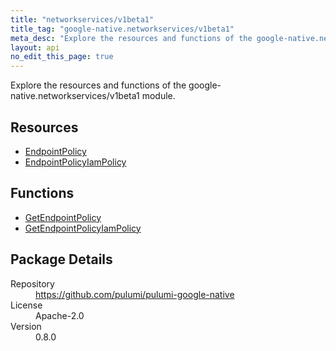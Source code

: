 ```yaml
---
title: "networkservices/v1beta1"
title_tag: "google-native.networkservices/v1beta1"
meta_desc: "Explore the resources and functions of the google-native.networkservices/v1beta1 module."
layout: api
no_edit_this_page: true
---
```


<!-- WARNING: this file was generated by Pulumi Docs Generator. -->
<!-- Do not edit by hand unless you're certain you know what you are doing! -->

Explore the resources and functions of the google-native.networkservices/v1beta1 module.

<h2 id="resources">Resources</h2>
<ul class="api">
    <li><a href="endpointpolicy" title="EndpointPolicy"><span class="symbol resource"></span>EndpointPolicy</a></li>
    <li><a href="endpointpolicyiampolicy" title="EndpointPolicyIamPolicy"><span class="symbol resource"></span>EndpointPolicyIamPolicy</a></li>
</ul>

<h2 id="functions">Functions</h2>
<ul class="api">
    <li><a href="getendpointpolicy" title="GetEndpointPolicy"><span class="symbol function"></span>GetEndpointPolicy</a></li>
    <li><a href="getendpointpolicyiampolicy" title="GetEndpointPolicyIamPolicy"><span class="symbol function"></span>GetEndpointPolicyIamPolicy</a></li>
</ul>

<h2 id="package-details">Package Details</h2>
<dl class="package-details">
	<dt>Repository</dt>
	<dd><a href="https://github.com/pulumi/pulumi-google-native">https://github.com/pulumi/pulumi-google-native</a></dd>
	<dt>License</dt>
	<dd>Apache-2.0</dd>
	<dt>Version</dt>
	<dd>0.8.0</dd>
</dl>

